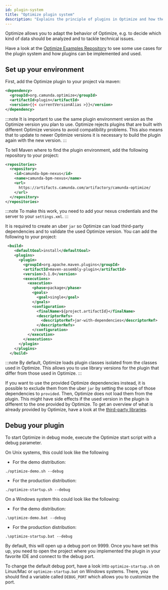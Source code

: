 ```yaml
---
id: plugin-system
title: "Optimize plugin system"
description: "Explains the principle of plugins in Optimize and how they can be added."
---
```


Optimize allows you to adapt the behavior of Optimize, e.g. to decide which kind of data should be analyzed and to tackle technical issues.

Have a look at the [Optimize Examples Repository](https://github.com/camunda/camunda-optimize-examples) to see some use cases for the plugin system and how plugins can be implemented and used.

## Set up your environment

First, add the Optimize plugin to your project via maven:

```xml
<dependency>
  <groupId>org.camunda.optimize</groupId>
  <artifactId>plugin</artifactId>
  <version>{{< currentVersionAlias >}}</version>
</dependency>
```

:::note
It is important to use the same plugin environment version as the Optimize version you plan to use.
Optimize rejects plugins that are built with different Optimize versions to avoid compatibility problems.
This also means that to update to newer Optimize versions it is necessary to build the plugin again with the new version.
:::

To tell Maven where to find the plugin environment, add the following repository to your project:

```xml
<repositories>
  <repository>
    <id>camunda-bpm-nexus</id>
    <name>camunda-bpm-nexus</name>
    <url>
      https://artifacts.camunda.com/artifactory/camunda-optimize/
    </url>
  </repository>
</repositories>
```

:::note
To make this work, you need to add your nexus credentials and the server to your `settings.xml`.
:::

It is required to create an uber `jar` so Optimize can load third-party dependencies and to validate the used Optimize version.
You can add the following to your project:

```xml
 <build>
    <defaultGoal>install</defaultGoal>
    <plugins>
      <plugin>
        <groupId>org.apache.maven.plugins</groupId>
        <artifactId>maven-assembly-plugin</artifactId>
        <version>3.1.0</version>
        <executions>
          <execution>
            <phase>package</phase>
            <goals>
              <goal>single</goal>
            </goals>
            <configuration>
              <finalName>${project.artifactId}</finalName>
              <descriptorRefs>
                <descriptorRef>jar-with-dependencies</descriptorRef>
              </descriptorRefs>
            </configuration>
          </execution>
        </executions>
      </plugin>
    </plugins>
  </build>
```

:::note
By default, Optimize loads plugin classes isolated from the classes used in Optimize.
This allows you to use library versions for the plugin that differ from those used in Optimize.
:::

If you want to use the provided Optimize dependencies instead, it is possible to exclude them from
the uber `jar` by setting the scope of those dependencies to `provided`. Then, Optimize does not load them from the plugin.
This might have side effects if the used version in the plugin is different to the one provided by Optimize.
To get an overview of what is already provided by Optimize, have a look at
the [third-party libraries]($docs$/reference/dependencies).

## Debug your plugin

To start Optimize in debug mode, execute the Optimize start script with a debug parameter.

On Unix systems, this could look like the following

- For the demo distribution:

```
./optimize-demo.sh --debug
```

- For the production distribution:

```
./optimize-startup.sh --debug
```

On a Windows system this could look like the following:

- For the demo distribution:

```
.\optimize-demo.bat --debug
```

- For the production distribution:

```
.\optimize-startup.bat --debug
```

By default, this will open up a debug port on 9999. Once you have set this up, you need to open the project where you implemented the plugin in your favorite IDE and connect to the debug port.

To change the default debug port, have a look into `optimize-startup.sh` on Linux/Mac or `optimize-startup.bat` on Windows systems. There, you should find a variable called `DEBUG_PORT` which allows you to customize the port.

